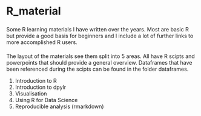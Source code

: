 # R_material

###
Some R learning materials I have written over the years. Most are basic R but provide a good basis for beginners and I include a lot of further links to more accomplished R users.

####
The layout of the materials see them split into 5 areas. All have R scipts and powerpoints that should provide a general overview. Dataframes that have been referenced during the scipts can be found in the folder dataframes.

1) Introduction to R
2) Introduction to dpylr
3) Visualisation
4) Using R for Data Science
5) Reproducible analysis (rmarkdown)
